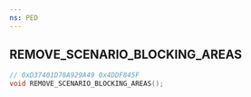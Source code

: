 ```yaml
---
ns: PED
---
```

## REMOVE_SCENARIO_BLOCKING_AREAS

```c
// 0xD37401D78A929A49 0x4DDF845F
void REMOVE_SCENARIO_BLOCKING_AREAS();
```


